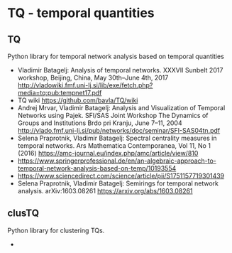 # TQ - temporal quantities

## TQ

Python library for temporal network analysis based on temporal quantities

  * Vladimir Batagelj: Analysis of temporal networks. XXXVII Sunbelt 2017 workshop, Beijing, China, May 30th–June 4th, 2017 http://vladowiki.fmf.uni-lj.si/lib/exe/fetch.php?media=tq:pub:tempnet17.pdf
  * TQ wiki https://github.com/bavla/TQ/wiki
  * Andrej Mrvar, Vladimir Batagelj: Analysis and Visualization of Temporal Networks using Pajek. SFI/SAS Joint Workshop The Dynamics of Groups and Institutions Brdo pri Kranju, June 7–11, 2004 http://vlado.fmf.uni-lj.si/pub/networks/doc/seminar/SFI-SAS04tn.pdf
  * Selena Praprotnik, Vladimir Batagelj: Spectral centrality measures in temporal networks. Ars Mathematica Contemporanea, Vol 11, No 1 (2016)  https://amc-journal.eu/index.php/amc/article/view/810
  * https://www.springerprofessional.de/en/an-algebraic-approach-to-temporal-network-analysis-based-on-temp/10193554
  * https://www.sciencedirect.com/science/article/pii/S1751157719301439
  * Selena Praprotnik, Vladimir Batagelj: Semirings for temporal network analysis. arXiv:1603.08261 https://arxiv.org/abs/1603.08261



## clusTQ

Python library for clustering TQs.

  * 
